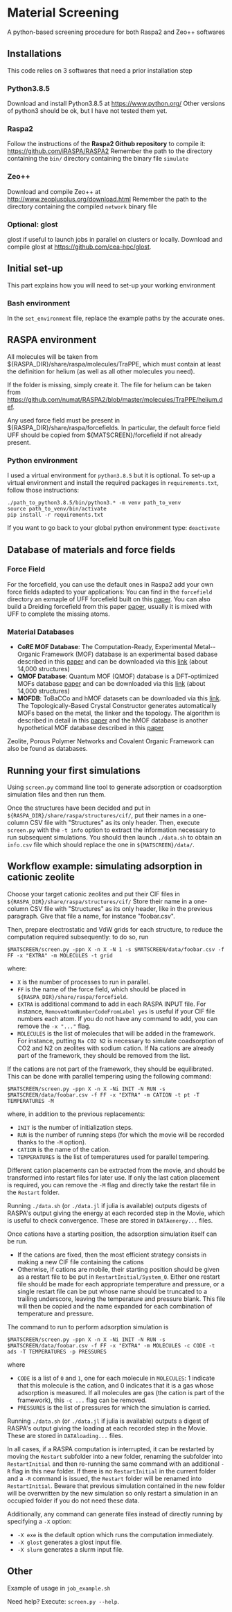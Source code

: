 # Material Screening

A python-based screening procedure for both Raspa2 and Zeo++ softwares

## Installations

This code relies on 3 softwares that need a prior installation step

### Python3.8.5

Download and install Python3.8.5 at https://www.python.org/
Other versions of python3 should be ok, but I have not tested them yet.

### Raspa2

Follow the instructions of the **Raspa2 Github repository** to compile it:
https://github.com/iRASPA/RASPA2
Remember the path to the directory containing the ```bin/``` directory containing the binary file ```simulate```

### Zeo++

Download and compile Zeo++ at http://www.zeoplusplus.org/download.html
Remember the path to the directory containing the compiled ```network``` binary file

### Optional: glost

glost if useful to launch jobs in parallel on clusters or locally.
Download and compile glost at https://github.com/cea-hpc/glost.

## Initial set-up

This part explains how you will need to set-up your working environment

### Bash environment

In the ```set_environment``` file, replace the example paths by the accurate ones.

## RASPA environment

All molecules will be taken from ${RASPA_DIR}/share/raspa/molecules/TraPPE, which must
contain at least the definition for helium (as well as all other molecules you need).

If the folder is missing, simply create it.
The file for helium can be taken from https://github.com/numat/RASPA2/blob/master/molecules/TraPPE/helium.def.

Any used force field must be present in ${RASPA_DIR}/share/raspa/forcefields. In particular,
the default force field UFF should be copied from ${MATSCREEN}/forcefield if not already
present.

### Python environment

I used a virtual environment for ```python3.8.5``` but it is optional.
To set-up a virtual environment and install the required packages in ```requirements.txt```, follow those instructions:
```
./path_to_python3.8.5/bin/python3.* -m venv path_to_venv
source path_to_venv/bin/activate
pip install -r requirements.txt
```

If you want to go back to your global python environment type: ``deactivate``

## Database of materials and force fields

### Force Field

For the forcefield, you can use the default ones in Raspa2 add your own force fields adapted to your applications: You can find in the ```forcefield``` directory an exmaple of UFF forcefield built on this <a href="https://pubs.acs.org/doi/10.1021/ja00051a040">paper</a>. You can also build a Dreiding forcefield from this paper <a href="https://pubs.acs.org/doi/10.1021/j100389a010">paper</a>, usually it is mixed with UFF to complete the missing atoms.

### Material Databases

<ul>
    <li><b>CoRE MOF Database</b>: The Computation-Ready, Experimental Metal--Organic Framework (MOF) database is an experimental based dabase described in this <a href="https://pubs.acs.org/doi/abs/10.1021/acs.jced.9b00835">paper</a> and can be downloaded via this <a href="https://zenodo.org/record/3677685#.YFnEu3VKhhE">link</a> (about 14,000 structures)</li>
    <li><b>QMOF Database</b>: Quantum MOF (QMOF) database is a DFT-optimized MOFs database <a href="https://chemrxiv.org/articles/preprint/Machine_Learning_the_Quantum-Chemical_Properties_of_Metal_Organic_Frameworks_for_Accelerated_Materials_Discovery_with_a_New_Electronic_Structure_Database/13147616/1?file=25304507">paper</a> and can be downloaded via this <a href="https://figshare.com/articles/dataset/QMOF_Database/13147324">link</a> (about 14,000 structures)</li>
    <li><b>MOFDB</b>: ToBaCCo and hMOF datasets can be downloaded via this <a href="https://mof.tech.northwestern.edu/databases">link</a>. The Topologically-Based Crystal Constructor generates automatically MOFs based on the metal, the linker and the topology. The algorithm is described in detail in this <a href="https://pubs.acs.org/doi/abs/10.1021/acs.cgd.7b00848">paper</a> and the hMOF database is another hypothetical MOF database described in this <a href="https://www.nature.com/articles/nchem.1192">paper</a> </li>
</ul>

Zeolite, Porous Polymer Networks and Covalent Organic Framework can also be found as databases.

## Running your first simulations

Using `screen.py` command line tool to generate adsorption or coadsorption simulation files and then run them.

Once the structures have been decided and put in `${RASPA_DIR}/share/raspa/structures/cif/`,
put their names in a one-column CSV file with "Structures" as its only header.
Then, execute `screen.py` with the `-t info` option to extract the information necessary
to run subsequent simulations. You should then launch `./data.sh` to obtain an `info.csv`
file which should replace the one in `${MATSCREEN}/data/`.

## Workflow example: simulating adsorption in cationic zeolite

Choose your target cationic zeolites and put their CIF files in
`${RASPA_DIR}/share/raspa/structures/cif/`
Store their name in a one-column CSV file with "Structures" as its only header, like in the
previous paragraph. Give that file a name, for instance "foobar.csv".

Then, prepare electrostatic and VdW grids for each structure, to reduce the computation
required subsequently: to do so, run
```
$MATSCREEN/screen.py -ppn X -n X -N 1 -s $MATSCREEN/data/foobar.csv -f FF -x "EXTRA" -m MOLECULES -t grid
```
where:
- `X` is the number of processes to run in parallel.
- `FF` is the name of the force field, which should be placed in `${RASPA_DIR}/share/raspa/forcefield`.
- `EXTRA` is additional command to add in each RASPA INPUT file. For instance,
  `RemoveAtomNumberCodeFromLabel yes` is useful if your CIF file numbers each atom.
  If you do not have any command to add, you can remove the `-x "..."` flag.
- `MOLECULES` is the list of molecules that will be added in the framework. For instance,
  putting `Na CO2 N2` is necessary to simulate coadsorption of CO2 and N2 on zeolites with
  sodium cation. If Na cations are already part of the framework, they should be removed
  from the list.

If the cations are not part of the framework, they should be equilibrated. This can be done
with parallel tempering using the following command:
```
$MATSCREEN/screen.py -ppn X -n X -Ni INIT -N RUN -s $MATSCREEN/data/foobar.csv -f FF -x "EXTRA" -m CATION -t pt -T TEMPERATURES -M
```
where, in addition to the previous replacements:
- `INIT` is the number of initialization steps.
- `RUN` is the number of running steps (for which the movie will be recorded thanks to the `-M` option).
- `CATION` is the name of the cation.
- `TEMPERATURES` is the list of temperatures used for parallel tempering.

Different cation placements can be extracted from the movie, and should be transformed into
restart files for later use. If only the last cation placement is required, you can remove the
`-M` flag and directly take the restart file in the `Restart` folder.

Running `./data.sh` (or `./data.jl` if julia is available) outputs digests of RASPA's
output giving the energy at each recorded step in the Movie, which is useful to check
convergence. These are stored in `DATAenergy...` files.

Once cations have a starting position, the adsorption simulation itself can be run.
- If the cations are fixed, then the most efficient strategy consists in making a new CIF
  file containing the cations
- Otherwise, if cations are mobile, their starting position should be given as a restart
  file to be put in `RestartInitial/System_0`. Either one restart file should be made for
  each appropriate temperature and pressure, or a single restart file can be put whose name
  should be truncated to a trailing underscore, leaving the temperature and pressure blank.
  This file will then be copied and the name expanded for each combination of temperature
  and pressure.

The command to run to perform adsorption simulation is
```
$MATSCREEN/screen.py -ppn X -n X -Ni INIT -N RUN -s $MATSCREEN/data/foobar.csv -f FF -x "EXTRA" -m MOLECULES -c CODE -t ads -T TEMPERATURES -p PRESSURES
```
where
- `CODE` is a list of `0` and `1`, one for each molecule in `MOLECULES`: 1 indicate that
  this molecule is the cation, and 0 indicates that it is a gas whose adsorption is measured.
  If all molecules are gas (the cation is part of the framework), this `-c ...` flag can
  be removed.
- `PRESSURES` is the list of pressures for which the simulation is carried.

Running `./data.sh` (or `./data.jl` if julia is available) outputs a digest of RASPA's
output giving the loading at each recorded step in the Movie. These are stored in
`DATAloading...` files.

In all cases, if a RASPA computation is interrupted, it can be restarted by moving the
`Restart` subfolder into a new folder, renaming the subfolder into `RestartInitial` and
then re-running the same command with an additional `-R` flag in this new folder.
If there is no `RestartInitial` in the current folder and a `-R` command is issued, the
`Restart` folder will be renamed into `RestartInitial`. Beware that previous simulation
contained in the new folder will be overwritten by the new simulation so only restart
a simulation in an occupied folder if you do not need these data.

Additionally, any command can generate files instead of directly running by specifying a
`-X` option:
- `-X exe` is the default option which runs the computation immediately.
- `-X glost` generates a glost input file.
- `-X slurm` generates a slurm input file.

## Other

Example of usage in `job_example.sh`

Need help? Execute: `screen.py --help`.
